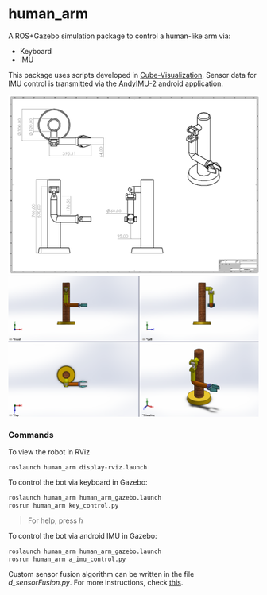 # human_arm
A ROS+Gazebo simulation package to control a human-like arm via:
- Keyboard
- IMU

This package uses scripts developed in [Cube-Visualization](1). Sensor data for IMU control is transmitted via the [AndyIMU-2](2) android application.

![drawing of the assem](https://github.com/meetm473/human_arm/blob/master/multimedia/Assem_drawing.PNG)
![4 view bot](https://github.com/meetm473/human_arm/blob/master/multimedia/sw.png)

### Commands
To view the robot in RViz
```
roslaunch human_arm display-rviz.launch
```
To control the bot via keyboard in Gazebo:
```
roslaunch human_arm human_arm_gazebo.launch
rosrun human_arm key_control.py
```
> For help, press *h*

To control the bot via android IMU in Gazebo:
```
roslaunch human_arm human_arm_gazebo.launch
rosrun human_arm a_imu_control.py
```
Custom sensor fusion algorithm can be written in the file *d_sensorFusion.py*. For more instructions, check [this](3).

[1]:https://github.com/meetm473/Cube-Visualization
[2]:https://github.com/meetm473/AndyIMU
[3]:https://github.com/meetm473/Cube-Visualization#adding-custom-sensor-fusion-algorithm
